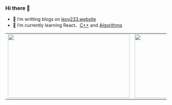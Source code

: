 ### Hi there 👋
- 📄 I’m writting blogs on [leoy233.website](https://leoy233.website/)
- 🔭 I’m currently learning React、[C++](https://leoy233.website/C++/C++Primer/) and [Algorithms](https://leetcode-cn.com/u/leoooy/)

<!-- 
github 会自动去掉style了，这种方式不再生效了，使用table排版
<div style="display:flex">
<a href="https://github.com/LeoooY" >
  <img src="https://github-readme-stats.leoy233.vercel.app/api/top-langs/?username=LeoooY&show_icons=true&count_private=true&include_all_commits=true&layout=compact" width="380px" height="200px"/>
</a>
<a href="https://github.com/LeoooY" >
  <img src="https://github-readme-stats.leoy233.vercel.app/api?username=LeoooY&show_icons=true&count_private=true&include_all_commits=true" width="460px" height="200px" />
</a>
</div> -->

<table>
  <tr>
    <td valign="top"><img src="https://github-readme-stats.leoy233.vercel.app/api/top-langs/?username=LeoooY&show_icons=true&count_private=true&include_all_commits=true&layout=compact" width="380px" height="200px"/></td>
    <td valign="top"><img src="https://github-readme-stats.leoy233.vercel.app/api?username=LeoooY&show_icons=true&count_private=true&include_all_commits=true" width="460px" height="200px" /></td>
  </tr>
</table>


<!-- [![Top Langs](https://github-readme-stats.leoy233.vercel.app/api/top-langs/?username=LeoooY&show_icons=true&count_private=true&include_all_commits=true&layout=compact)](https://github.com/LeoooY)
[![LeoooY's github stats](https://github-readme-stats.leoy233.vercel.app/api?username=LeoooY&show_icons=true&count_private=true&include_all_commits=true)](https://github.com/LeoooY) -->



<!--
repo examples
<a href="https://github.com/anuraghazra/github-readme-stats">
  <img align="center" src="https://github-readme-stats.vercel.app/api/pin/?username=anuraghazra&repo=github-readme-stats" />
</a>
<a href="https://github.com/anuraghazra/convoychat">
  <img align="center" src="https://github-readme-stats.vercel.app/api/pin/?username=anuraghazra&repo=convoychat" />
</a>
-->

<!--
**LeoooY/LeoooY** is a ✨ _special_ ✨ repository because its `README.md` (this file) appears on your GitHub profile.

Here are some ideas to get you started:

- 🔭 I’m currently working on ...
- 🌱 I’m currently learning ...
- 👯 I’m looking to collaborate on ...
- 🤔 I’m looking for help with ...
- 💬 Ask me about ...
- 📫 How to reach me: ...
- 😄 Pronouns: ...
- ⚡ Fun fact: ...
-->
